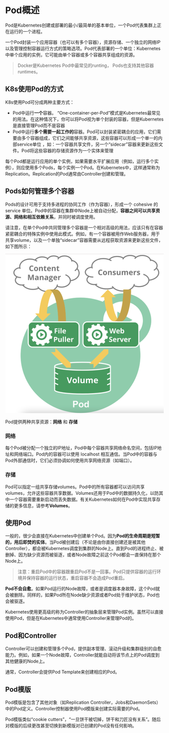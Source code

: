 # Pod概述

Pod是Kubernetes创建或部署的最小/最简单的基本单位，一个Pod代表集群上正在运行的一个进程。

一个Pod封装一个应用容器（也可以有多个容器），资源存储、一个独立的网络IP以及管理控制容器运行方式的策略选项。Pod代表部署的一个单位：Kubernetes中单个应用的实例，它可能由单个容器或多个容器共享组成的资源。

> Docker是Kubernetes Pod中最常见的runting， Pods也支持其他容器runtimes。



## K8s使用Pod的方式

K8s使用Pod可分成两种主要方式：

* Pod中运行**一个**容器。 “One-container-per-Pod”模式是Kubernetes最常见的用法。在这种情况下，你可以将Pod视为单个封装的容器，但是Kubernetes是直接管理Pod而不是容器
* Pod中运行**多个需要一起工作的**容器。Pod可以封装紧密耦合的应用，它们需要由多个容器组成，它们之间能够共享资源，这些容器可以形成一个单一的内部service单位 ，如：一个容器共享文件，另一个“sidecar”容器来更新这些文件。Pod将这些容器的存储资源作为一个实体来管理

每个Pod都是运行应用的单个实例，如果需要水平扩展应用（例如，运行多个实例），则应使用多个Pods，每个实例一个Pod。在Kubernetes中，这样通常称为Replication。Replication的Pod通常由Controller创建和管理。



## Pods如何管理多个容器

Pods的设计可用于支持多进程的协同工作（作为容器），形成一个 cohesive 的 service 单位。Pod中的容器在集群中Node上被自动分配，**容器之间可以共享资源、网络和相互依赖关系**，并同时被调度使用。

请注意，在单个Pod中共同管理多个容器是一个相对高级的用法，应该只有在容器紧密耦合的特殊实例中使用此模式。例如，有一个容器被用作Web服务器，用于共享volume，以及一个单独“sidecar”容器需要从远程获取资源来更新这些文件，如下图所示：

<img src="./images/PodIntroduce/Pods.png" style="zoom:67%;" />

Pod提供两种共享资源：**网络** 和 **存储**

### 网络

每个Pod被分配一个独立的IP地址，Pod中每个容器共享网络命名空间，包括IP地址和网络端口。Pod内的容器可以使用 localhost 相互通信。当Pod中的容器与Pod外部通信时，它们必须协调如何使用共享网络资源（如端口）。

### 存储

Pod可以指定一组共享存储volumes。Pod中的所有容器都可以访问共享volumes，允许这些容器共享数据。Volumes还用于Pod中的数据持久化，以防其中一个容器需要重新启动而丢失数据。有关Kubernetes如何在Pod中实现共享存储的更多信息，请参考**Volumes**。

## 使用Pod

一般的，很少会直接在Kubernetes中创建单个Pod。因为**Pod的生命周期是短暂的，用后即焚的实体**。当Pod被创建后（不论是由你直接创建还是被其他Controller），都会被Kubernetes调度到集群的Node上。直到Pod的进程终止、被删掉、因为缺少资源而被驱逐，或者Node故障之前这个Pod都会一直保持在那个Node上。

> 注意：重启Pod中的容器跟重启Pod不是一回事。Pod只提供容器的运行环境并保持容器的运行状态，重启容器不会造成Pod重启。

**Pod不会自愈**。如果Pod运行的Node故障，或者是调度器本身故障，这个Pod就会被删除。同样的，如果Pod所在Node缺少资源或者Pod处于维护状态，Pod也会被驱逐。

Kubernetes使用更高级的称为Controller的抽象层来管理Pod实例。虽然可以直接使用Pod，但是在Kubernetes中通常使用Controller来管理Pod的。



## Pod和Controller

Controller可以创建和管理多个Pod，提供副本管理、滚动升级和集群级别的自愈能力。例如，如果一个Node故障，Controller就能自动将该节点上的Pod调度到其他健康的Node上。

通常，Controller会提供Pod Template来创建相应的Pod。



## Pod模版

Pod模版是包含了其他对象（如Replication Controller，Jobs和DaemonSets）中的Pod定义。Controller控制器使用Pod模版来创建实际需要的Pod。

Pod模版类似“cookie cutters”，“一旦饼干被切掉，饼干和刀匠没有关系”。随后对模版的后续更改甚至切换到新模版对已创建的Pod没有任何影响。